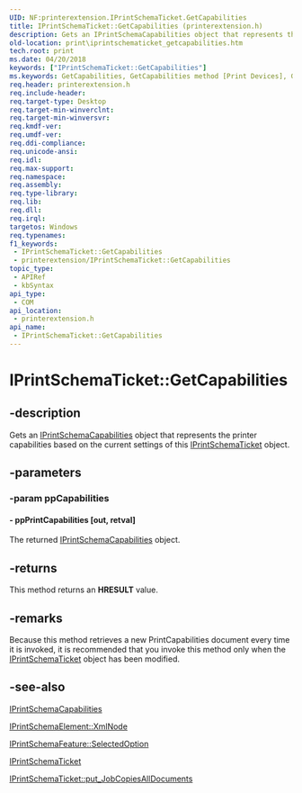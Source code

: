 ```yaml
---
UID: NF:printerextension.IPrintSchemaTicket.GetCapabilities
title: IPrintSchemaTicket::GetCapabilities (printerextension.h)
description: Gets an IPrintSchemaCapabilities object that represents the printer capabilities based on the current settings of this IPrintSchemaTicket object.
old-location: print\iprintschematicket_getcapabilities.htm
tech.root: print
ms.date: 04/20/2018
keywords: ["IPrintSchemaTicket::GetCapabilities"]
ms.keywords: GetCapabilities, GetCapabilities method [Print Devices], GetCapabilities method [Print Devices],IPrintSchemaTicket interface, IPrintSchemaTicket, IPrintSchemaTicket interface [Print Devices],GetCapabilities method, IPrintSchemaTicket.GetCapabilities, IPrintSchemaTicket::GetCapabilities, print.iprintschematicket_getcapabilities, printerextension/IPrintSchemaTicket::GetCapabilities
req.header: printerextension.h
req.include-header: 
req.target-type: Desktop
req.target-min-winverclnt: 
req.target-min-winversvr: 
req.kmdf-ver: 
req.umdf-ver: 
req.ddi-compliance: 
req.unicode-ansi: 
req.idl: 
req.max-support: 
req.namespace: 
req.assembly: 
req.type-library: 
req.lib: 
req.dll: 
req.irql: 
targetos: Windows
req.typenames: 
f1_keywords:
 - IPrintSchemaTicket::GetCapabilities
 - printerextension/IPrintSchemaTicket::GetCapabilities
topic_type:
 - APIRef
 - kbSyntax
api_type:
 - COM
api_location:
 - printerextension.h
api_name:
 - IPrintSchemaTicket::GetCapabilities
---
```


# IPrintSchemaTicket::GetCapabilities


## -description

Gets an <a href="/windows-hardware/drivers/ddi/printerextension/nn-printerextension-iprintschemacapabilities">IPrintSchemaCapabilities</a> object that represents the printer capabilities based on the current settings of this <a href="/windows-hardware/drivers/ddi/printerextension/nn-printerextension-iprintschematicket">IPrintSchemaTicket</a> object.

## -parameters

### -param ppCapabilities

#### - ppPrintCapabilities [out, retval]

The returned <a href="/windows-hardware/drivers/ddi/printerextension/nn-printerextension-iprintschemacapabilities">IPrintSchemaCapabilities</a> object.

## -returns

This method returns an <b>HRESULT</b> value.

## -remarks

Because this method retrieves a new PrintCapabilities document every time it is invoked, it is recommended that you invoke this method only when the <a href="/windows-hardware/drivers/ddi/printerextension/nn-printerextension-iprintschematicket">IPrintSchemaTicket</a> object has been modified.

## -see-also

<a href="/windows-hardware/drivers/ddi/printerextension/nn-printerextension-iprintschemacapabilities">IPrintSchemaCapabilities</a>



<a href="/windows-hardware/drivers/ddi/printerextension/nf-printerextension-iprintschemaelement-get_xmlnode">IPrintSchemaElement::XmlNode</a>



<a href="/windows-hardware/drivers/ddi/printerextension/nf-printerextension-iprintschemafeature-get_selectedoption">IPrintSchemaFeature::SelectedOption</a>



<a href="/windows-hardware/drivers/ddi/printerextension/nn-printerextension-iprintschematicket">IPrintSchemaTicket</a>



<a href="/windows/win32/api/rrascfg/nf-rrascfg-ieapproviderconfig-initialize">IPrintSchemaTicket::put_JobCopiesAllDocuments</a>

